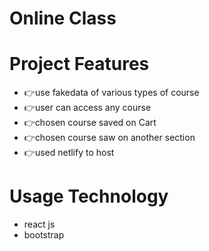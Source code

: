 # Online Class

# Project Features

* 👉use fakedata of various types of course
* 👉user can access any course
* 👉chosen course saved on Cart
* 👉chosen course saw on another section
* 👉used netlify to host

# Usage Technology

* react js
* bootstrap


